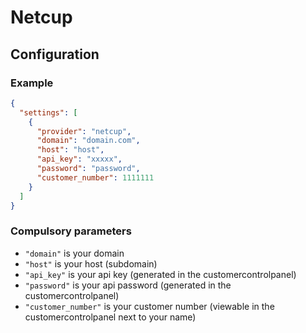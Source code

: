 # Netcup

## Configuration

### Example

```json
{
  "settings": [
    {
      "provider": "netcup",
      "domain": "domain.com",
      "host": "host",
      "api_key": "xxxxx",
      "password": "password",
      "customer_number": 1111111
    }
  ]
}
```

### Compulsory parameters

- `"domain"` is your domain
- `"host"` is your host (subdomain)
- `"api_key"` is your api key (generated in the customercontrolpanel)
- `"password"` is your api password (generated in the customercontrolpanel)
- `"customer_number"` is your customer number (viewable in the customercontrolpanel next to your name)

